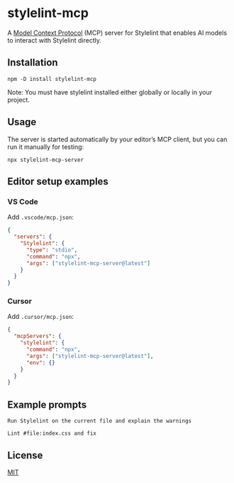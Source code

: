 # stylelint-mcp

A [Model Context Protocol](https://modelcontextprotocol.io) (MCP) server for Stylelint that enables AI models to interact with Stylelint directly.

## Installation

```shell
npm -D install stylelint-mcp
```

Note: You must have stylelint installed either globally or locally in your project.

## Usage

The server is started automatically by your editor’s MCP client, but you can run it manually for testing:

```shell
npx stylelint-mcp-server
```

## Editor setup examples

### VS Code

Add `.vscode/mcp.json`:

```json
{
  "servers": {
    "Stylelint": {
      "type": "stdio",
      "command": "npx",
      "args": ["stylelint-mcp-server@latest"]
    }
  }
}
```

### Cursor

Add `.cursor/mcp.json`:

```json
{
  "mcpServers": {
    "stylelint": {
      "command": "npx",
      "args": ["stylelint-mcp-server@latest"],
      "env": {}
    }
  }
}
```

## Example prompts

```text
Run Stylelint on the current file and explain the warnings

Lint #file:index.css and fix
```

## License

[MIT](./LICENSE)
